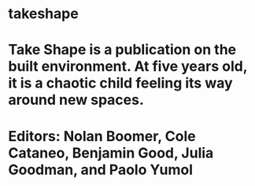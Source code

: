 # takeshape

# Take Shape is a publication on the built environment. At five years old, it is a chaotic child feeling its way around new spaces.

# Editors: Nolan Boomer, Cole Cataneo, Benjamin Good, Julia Goodman, and Paolo Yumol
